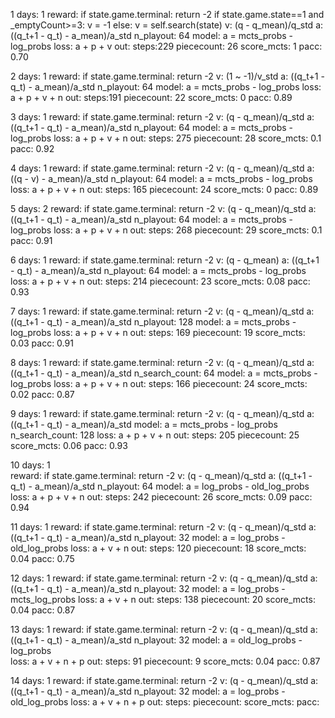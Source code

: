 1   days: 1
    reward:
        if state.game.terminal: return -2
        if state.game.state==1 and _emptyCount>=3:
            v = -1
        else:
            v = self.search(state)
    v: (q - q_mean)/q_std
    a: ((q_t+1 - q_t) - a_mean)/a_std
    n_playout: 64 
    model: a = mcts_probs - log_probs 
    loss: a + p + v
    out: 
        steps:229
        piececount: 26
        score_mcts: 1
        pacc: 0.70

2   days: 1
    reward:
        if state.game.terminal: return -2
    v: (1 ~ -1)/v_std 
    a: ((q_t+1 - q_t) - a_mean)/a_std
    n_playout: 64 
    model: a = mcts_probs - log_probs 
    loss: a + p + v + n
    out: 
        steps:191
        piececount: 22
        score_mcts: 0
        pacc: 0.89

3   days: 1
    reward:
        if state.game.terminal: return -2
    v: (q - q_mean)/q_std
    a: ((q_t+1 - q_t) - a_mean)/a_std
    n_playout: 64 
    model: a = mcts_probs - log_probs 
    loss: a + p + v + n
    out: 
        steps: 275
        piececount: 28
        score_mcts: 0.1
        pacc: 0.92

4   days: 1
    reward:
        if state.game.terminal: return -2
    v: (q - q_mean)/q_std
    a: ((q - v) - a_mean)/a_std
    n_playout: 64 
    model: a = mcts_probs - log_probs 
    loss: a + p + v + n
    out: 
        steps: 165
        piececount: 24
        score_mcts: 0
        pacc: 0.89

5   days: 2
    reward:
        if state.game.terminal: return -2
    v: (q - q_mean)/q_std
    a: ((q_t+1 - q_t) - a_mean)/a_std
    n_playout: 64 
    model: a = mcts_probs - log_probs 
    loss: a + p + v + n
    out: 
        steps: 268
        piececount: 29
        score_mcts: 0.1
        pacc: 0.91

6   days: 1
    reward:
        if state.game.terminal: return -2
    v: (q - q_mean)
    a: ((q_t+1 - q_t) - a_mean)/a_std
    n_playout: 64 
    model: a = mcts_probs - log_probs 
    loss: a + p + v + n
    out: 
        steps: 214
        piececount: 23
        score_mcts: 0.08
        pacc: 0.93

7   days: 1
    reward:
        if state.game.terminal: return -2
    v: (q - q_mean)/q_std
    a: ((q_t+1 - q_t) - a_mean)/a_std
    n_playout: 128
    model: a = mcts_probs - log_probs 
    loss: a + p + v + n
    out: 
        steps: 169
        piececount: 19
        score_mcts: 0.03
        pacc: 0.91

8  days: 1
    reward:
        if state.game.terminal: return -2
    v: (q - q_mean)/q_std
    a: ((q_t+1 - q_t) - a_mean)/a_std
    n_search_count: 64
    model: a = mcts_probs - log_probs 
    loss: a + p + v + n
    out: 
        steps: 166
        piececount: 24
        score_mcts: 0.02
        pacc: 0.87

9  days: 1
    reward:
        if state.game.terminal: return -2
    v: (q - q_mean)/q_std
    a: ((q_t+1 - q_t) - a_mean)/a_std
    model: a = mcts_probs - log_probs 
    n_search_count: 128
    loss: a + p + v + n
    out: 
        steps: 205
        piececount: 25
        score_mcts: 0.06
        pacc: 0.93

10  days: 1  
    reward:
        if state.game.terminal: return -2
    v: (q - q_mean)/q_std
    a: ((q_t+1 - q_t) - a_mean)/a_std
    n_playout: 64
    model: a = log_probs - old_log_probs
    loss: a + p + v + n
    out: 
        steps: 242
        piececount: 26
        score_mcts: 0.09
        pacc: 0.94

11  days: 1
    reward:
        if state.game.terminal: return -2
    v: (q - q_mean)/q_std
    a: ((q_t+1 - q_t) - a_mean)/a_std
    n_playout: 32
    model: a = log_probs - old_log_probs
    loss: a + v + n
    out: 
        steps: 120
        piececount: 18
        score_mcts: 0.04
        pacc: 0.75

12  days: 1
    reward:
        if state.game.terminal: return -2
    v: (q - q_mean)/q_std
    a: ((q_t+1 - q_t) - a_mean)/a_std
    n_playout: 32
    model: a = log_probs - mcts_log_probs
    loss: a + v + n
    out: 
        steps: 138
        piececount: 20
        score_mcts: 0.04
        pacc: 0.87

13 days: 1
    reward:
        if state.game.terminal: return -2
    v: (q - q_mean)/q_std
    a: ((q_t+1 - q_t) - a_mean)/a_std
    n_playout: 32
    model: a = old_log_probs - log_probs  
    loss: a + v + n + p
    out: 
        steps: 91
        piececount: 9
        score_mcts: 0.04
        pacc: 0.87

14 days: 1
    reward:
        if state.game.terminal: return -2
    v: (q - q_mean)/q_std
    a: ((q_t+1 - q_t) - a_mean)/a_std
    n_playout: 32
    model: a = log_probs - old_log_probs
    loss: a + v + n + p
    out: 
        steps: 
        piececount: 
        score_mcts: 
        pacc: 